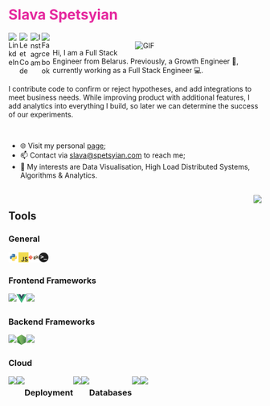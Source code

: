  
<h1 style='color: #e5289e'>Slava Spetsyian</h1>

<a href="https://www.linkedin.com/in/spetsyian/">
  <img align="left" alt="LinkdeIn" width="22px" src="https://cdn.jsdelivr.net/npm/simple-icons@v3/icons/linkedin.svg" />
</a>
<a href="https://leetcode.com/saequus">
  <img fill="#e5289e" align="left" alt="LeetCode" width="22px" src="https://cdn.jsdelivr.net/npm/simple-icons@3.1.0/icons/leetcode.svg" />
</a>
<a href="https://www.instagram.com/saequus/">
  <img align="left" alt="Instagram" width="22px" src="https://cdn.jsdelivr.net/npm/simple-icons@v3/icons/instagram.svg" />
</a>
<a href="https://www.facebook.com/slava.spetsyian">
  <img align="left" alt="Facebook" width="22px" src="https://cdn.jsdelivr.net/npm/simple-icons@v3/icons/facebook.svg" />
</a>
<br/>

<img align="right" width="50%" alt="GIF" src="https://thumbs.gfycat.com/BreakableGlaringImpala-size_restricted.gif" />
<div>
  <p>
    Hi, I am a Full Stack Engineer from Belarus. Previously, a Growth Engineer 🚀, currently working as a Full Stack Engineer 💻.
  </p>
  <p>
    I contribute code to confirm or reject hypotheses, and add integrations to meet business needs. 
    While improving product with additional features, 
    I add analytics into everything I build, so later we can 
    determine the success of our experiments. 
  </p>
</div>
<br/>

- 🌐 Visit my personal [page](https://spetsyian.com/);
- 📫 Contact via slava@spetsyian.com to reach me;
- 🤔 My interests are Data Visualisation, High Load Distributed Systems, Algorithms & Analytics.

<br />

<a href="https://github.com/saequus">
  <img align="right" src="https://github-readme-stats.vercel.app/api/top-langs/?username=saequus&theme=synthwave&hide=css" />
</a>

<h2>Tools</h2>
<h3>General</h3>
<div style="display: flex">
 <a href="https://vuejs.org/">
  <img height="20" src="https://raw.githubusercontent.com/github/explore/80688e429a7d4ef2fca1e82350fe8e3517d3494d/topics/python/python.png">
  </a>
 <a>
  <img height="20" src="https://raw.githubusercontent.com/github/explore/80688e429a7d4ef2fca1e82350fe8e3517d3494d/topics/javascript/javascript.png">
 </a>
 <a>
  <img height="20" src="https://raw.githubusercontent.com/github/explore/80688e429a7d4ef2fca1e82350fe8e3517d3494d/topics/git/git.png">
  </a>
 <a>
  <img height="20" src="https://raw.githubusercontent.com/github/explore/80688e429a7d4ef2fca1e82350fe8e3517d3494d/topics/terminal/terminal.png">
 </a>
</div>

<h3>Frontend Frameworks</h3>
<div style="display: flex">
 <a href="https://react.dev/">
  <img height="20" src="https://img.icons8.com/?size=512&id=wPohyHO_qO1a&format=png">
 </a>
 <a href="https://vuejs.org/">
  <img height="20" src="https://raw.githubusercontent.com/github/explore/80688e429a7d4ef2fca1e82350fe8e3517d3494d/topics/vue/vue.png">
 </a>
 <a href="https://vitejs.dev/">
  <img height="20" src="https://vitejs.dev/logo.svg">
 </a>
</div>

<h3>Backend Frameworks</h3>
<div style="display: flex">
 <a href="https://www.djangoproject.com/">
  <img height="20" src="https://img.icons8.com/?size=512&id=qV-JzWYl9dzP&format=png"> <!--django-->
 </a>

 <a href="https://nodejs.org/en">
  <img height="20" src="https://raw.githubusercontent.com/github/explore/80688e429a7d4ef2fca1e82350fe8e3517d3494d/topics/nodejs/nodejs.png">
 </a>
 <a href="https://fastapi.tiangolo.com/">
  <img height="20" src="https://fastapi.tiangolo.com/img/favicon.png">
 </a>

</div>

<h3>Cloud</h3>
<div style="display: flex">
 <a href="https://cloud.google.com/gcp">
  <img height="20" src="https://img.icons8.com/?size=512&id=WHRLQdbEXQ16&format=png"> <!--gcloud-->
 </a>
 <a href="https://aws.amazon.com/">
  <img height="20" src="https://img.icons8.com/?size=512&id=33039&format=png"> <!--aws-->
 </a>

<h3>Deployment</h3>
<div style="display: flex">
 <a href="https://kubernetes.io/">
  <img height="20" src="https://img.icons8.com/?size=512&id=cvzmaEA4kC0o&format=png"> <!--k8s-->
 </a>

 <a href="https://www.docker.com/">
  <img height="20" src="https://img.icons8.com/?size=512&id=cdYUlRaag9G9&format=png"> <!--docker-->
 </a>
</div>

<h3>Databases</h3>
<div style="display: flex">
 <a href="https://www.postgresql.org/">
  <img height="20" src="https://img.icons8.com/?size=512&id=38561&format=png"> <!--postgres-->
 </a>
 <a href="https://www.mongodb.com/">
  <img height="20" src="https://img.icons8.com/?size=512&id=cREyrHivHRHF&format=png"> <!--postgres-->
 </a>
</div>



